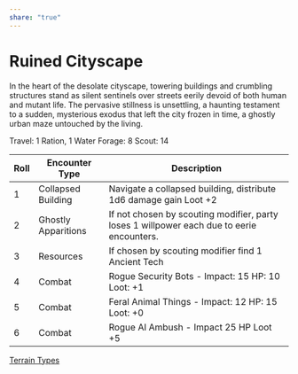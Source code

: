 ```yaml
---
share: "true"
---
```


# Ruined Cityscape

In the heart of the desolate cityscape, towering buildings and crumbling structures stand as silent sentinels over streets eerily devoid of both human and mutant life. The pervasive stillness is unsettling, a haunting testament to a sudden, mysterious exodus that left the city frozen in time, a ghostly urban maze untouched by the living.

Travel: 1 Ration, 1 Water
Forage: 8
Scout: 14

| Roll | Encounter Type | Description |
| ---- | ---- | ---- |
| 1 | Collapsed Building | Navigate a collapsed building, distribute 1d6 damage gain Loot +2 |
| 2 | Ghostly Apparitions | If not chosen by scouting modifier, party loses 1 willpower each due to eerie encounters. |
| 3 | Resources | If chosen by scouting modifier find 1 Ancient Tech |
| 4 | Combat | Rogue Security Bots - Impact: 15 HP: 10 Loot: +1 |
| 5 | Combat | Feral Animal Things - Impact: 12 HP: 15 Loot: +0 |
| 6 | Combat | Rogue AI Ambush - Impact 25 HP Loot +5 |
[Terrain Types](./Terrain%20Types.html)